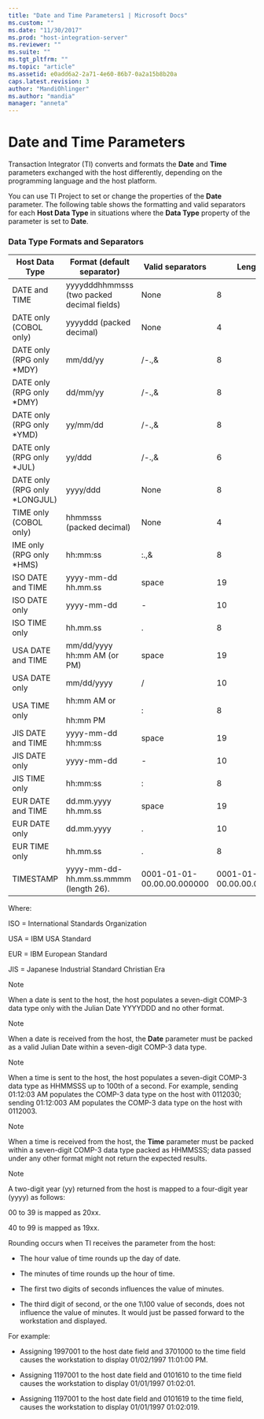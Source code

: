 ```yaml
---
title: "Date and Time Parameters1 | Microsoft Docs"
ms.custom: ""
ms.date: "11/30/2017"
ms.prod: "host-integration-server"
ms.reviewer: ""
ms.suite: ""
ms.tgt_pltfrm: ""
ms.topic: "article"
ms.assetid: e0add6a2-2a71-4e60-86b7-0a2a15b8b20a
caps.latest.revision: 3
author: "MandiOhlinger"
ms.author: "mandia"
manager: "anneta"
---
```

# Date and Time Parameters
Transaction Integrator (TI) converts and formats the **Date** and **Time** parameters exchanged with the host differently, depending on the programming language and the host platform.  
  
 You can use TI Project to set or change the properties of the **Date** parameter. The following table shows the formatting and valid separators for each **Host Data Type** in situations where the **Data Type** property of the parameter is set to **Date**.  
  
### Data Type Formats and Separators  
  
|Host Data Type|Format (default separator)|Valid separators|Length|Notes|  
|--------------------|----------------------------------|----------------------|------------|-----------|  
|DATE and TIME|yyyydddhhmmsss (two packed decimal fields)|None|8|None|  
|DATE only (COBOL only)|yyyyddd (packed decimal)|None|4|(1) (2)|  
|DATE only (RPG only *MDY)|mm/dd/yy|/-.,&|8|(5)|  
|DATE only (RPG only *DMY)|dd/mm/yy|/-.,&|8|(5)|  
|DATE only (RPG only *YMD)|yy/mm/dd|/-.,&|8|(5)|  
|DATE only (RPG only *JUL)|yy/ddd|/-.,&|6|(5)|  
|DATE only (RPG only *LONGJUL)|yyyy/ddd|None|8|None|  
|TIME only (COBOL only)|hhmmsss (packed decimal)|None|4|(3) (4)|  
IME only (RPG only *HMS)|hh:mm:ss|:.,&|8|None|  
|ISO DATE and TIME|yyyy-mm-dd hh.mm.ss|space|19|None|  
|ISO DATE only|yyyy-mm-dd|-|10|None|  
|ISO TIME only|hh.mm.ss|.|8|None|  
|USA DATE and TIME|mm/dd/yyyy hh:mm AM (or PM)|space|19|None|  
|USA DATE only|mm/dd/yyyy|/|10|None|  
|USA TIME only|hh:mm AM or<br /><br /> hh:mm PM|:|8|None|  
|JIS DATE and TIME|yyyy-mm-dd hh:mm:ss|space|19|None|  
|JIS DATE only|yyyy-mm-dd|-|10|None|  
|JIS TIME only|hh:mm:ss|:|8|None|  
|EUR DATE and TIME|dd.mm.yyyy hh.mm.ss|space|19|None|  
|EUR DATE only|dd.mm.yyyy|.|10|None|  
|EUR TIME only|hh.mm.ss|.|8|None|  
|TIMESTAMP|yyyy-mm-dd-hh.mm.ss.mmmm (length 26).|0001-01-01-00.00.00.000000|0001-01-01-00.00.00.000000|None|  
  
 Where:  
  
 ISO = International Standards Organization  
  
 USA = IBM USA Standard  
  
 EUR = IBM European Standard  
  
 JIS = Japanese Industrial Standard Christian Era  
  
> [!NOTE]
>  When a date is sent to the host, the host populates a seven-digit COMP-3 data type only with the Julian Date YYYYDDD and no other format.  
  
> [!NOTE]
>  When a date is received from the host, the **Date** parameter must be packed as a valid Julian Date within a seven-digit COMP-3 data type.  
  
> [!NOTE]
>  When a time is sent to the host, the host populates a seven-digit COMP-3 data type as HHMMSSS up to 100th of a second. For example, sending 01:12:03 AM populates the COMP-3 data type on the host with 0112030; sending 01:12:003 AM populates the COMP-3 data type on the host with 0112003.  
  
> [!NOTE]
>  When a time is received from the host, the **Time** parameter must be packed within a seven-digit COMP-3 data type packed as HHMMSSS; data passed under any other format might not return the expected results.  
  
> [!NOTE]
>  A two-digit year (yy) returned from the host is mapped to a four-digit year (yyyy) as follows:  
  
 00 to 39 is mapped as 20xx.  
  
 40 to 99 is mapped as 19xx.  
  
 Rounding occurs when TI receives the parameter from the host:  
  
-   The hour value of time rounds up the day of date.  
  
-   The minutes of time rounds up the hour of time.  
  
-   The first two digits of seconds influences the value of minutes.  
  
-   The third digit of second, or the one 1\100 value of seconds, does not influence the value of minutes. It would just be passed forward to the workstation and displayed.  
  
 For example:  
  
-   Assigning 1997001 to the host date field and 3701000 to the time field causes the workstation to display 01/02/1997 11:01:00 PM.  
  
-   Assigning 1197001 to the host date field and 0101610 to the time field causes the workstation to display 01/01/1997 01:02:01.  
  
-   Assigning 1197001 to the host date field and 0101619 to the time field, causes the workstation to display 01/01/1997 01:02:019.
